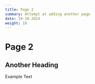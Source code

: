 ```yaml
---
title: Page 2
summary: Attempt at adding another page
date: 19-10-2024
weight: 10
---
```

# Page 2

## Another Heading

Example Text